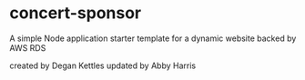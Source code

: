 # concert-sponsor
A simple Node application starter template for a dynamic website backed by AWS RDS

created by Degan Kettles
updated by Abby Harris
